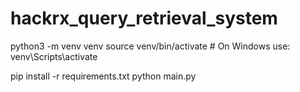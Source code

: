 # hackrx_query_retrieval_system

python3 -m venv venv
source venv/bin/activate      # On Windows use: venv\Scripts\activate

pip install -r requirements.txt
python main.py
